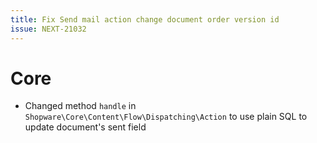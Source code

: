 ```yaml
---
title: Fix Send mail action change document order version id
issue: NEXT-21032
---
```

# Core
* Changed method `handle` in `Shopware\Core\Content\Flow\Dispatching\Action` to use plain SQL to update document's sent field

